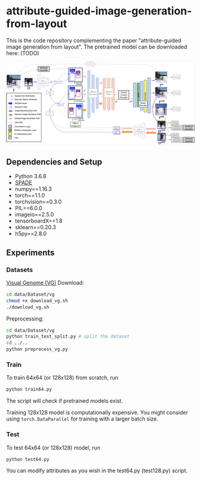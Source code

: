 # attribute-guided-image-generation-from-layout
This is the code repository complementing the paper "attribute-guided image generation from layout". The pretrained model can be downloaded here: (TODO)

![Model Pipeline](demo/pipeline.png)

## Dependencies and Setup
- Python 3.6.8
- [SPADE](https://github.com/NVlabs/SPADE)
- numpy==1.16.3
- torch==1.1.0
- torchvision==0.3.0
- PIL==6.0.0
- imageio==2.5.0
- tensorboardX==1.8
- sklearn==0.20.3
- h5py==2.8.0

## Experiments
### Datasets
[Visual Genome (VG)](https://visualgenome.org/)
Download: 
```bash
cd data/Dataset/vg
chmod +x download_vg.sh
./download_vg.sh
```
Preprocessing: 
```bash
cd data/Dataset/vg
python train_test_split.py # split the dataset
cd ../..
python preprocess_vg.py
```

### Train 
To train 64x64 (or 128x128) from scratch, run
```bash
python train64.py
```
The script will check if pretrained models exist.

Training 128x128 model is computationally expensive. You might consider using `torch.DataParallel` for training with a larger batch size.

### Test
To test 64x64 (or 128x128) model, run 
```bash
python test64.py
```
You can modify attributes as you wish in the test64.py (test128.py) script.

